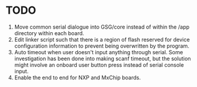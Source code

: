 # TODO

1. Move common serial dialogue into GSG/core instead of within the /app directory within each board.
1. Edit linker script such that there is a region of flash reserved for device configuration information to prevent being overwritten by the program.
1. Auto timeout when user doesn't input anything through serial. Some investigation has been done into making scanf timeout, but the solution might involve an onboard user button press instead of serial console input.
1. Enable the end to end for NXP and MxChip boards.